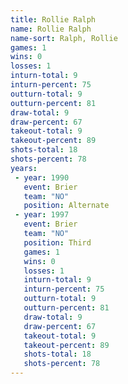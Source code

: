 ```yaml
---
title: Rollie Ralph
name: Rollie Ralph
name-sort: Ralph, Rollie
games: 1
wins: 0
losses: 1
inturn-total: 9
inturn-percent: 75
outturn-total: 9
outturn-percent: 81
draw-total: 9
draw-percent: 67
takeout-total: 9
takeout-percent: 89
shots-total: 18
shots-percent: 78
years:
 - year: 1990
   event: Brier
   team: "NO"
   position: Alternate
 - year: 1997
   event: Brier
   team: "NO"
   position: Third
   games: 1
   wins: 0
   losses: 1
   inturn-total: 9
   inturn-percent: 75
   outturn-total: 9
   outturn-percent: 81
   draw-total: 9
   draw-percent: 67
   takeout-total: 9
   takeout-percent: 89
   shots-total: 18
   shots-percent: 78
---
```

